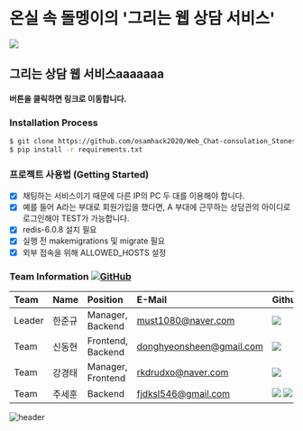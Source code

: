 # 온실 속 돌멩이의 '그리는 웹 상담 서비스'

![](https://capsule-render.vercel.app/api?type=wave&color=auto&height=135&section=header&text=&fontSize=90&fontAlignY=30&)

## 그리는 상담 웹 서비스aaaaaaa

####  버튼을 클릭하면 링크로 이동합니다.

### Installation Process

```bash
$ git clone https://github.com/osamhack2020/Web_Chat-consulation_Stones-in-greenhouse.git
$ pip install -r requirements.txt
```

### 프로젝트 사용법 \(Getting Started\)

* [x] 채팅하는 서비스이기 때문에 다른 IP의 PC 두 대를 이용해야 합니다.
* [x] 예를 들어 A라는 부대로 회원가입을 했다면, A 부대에 근무하는 상담관의 아이디로 로그인해야 TEST가 가능합니다.
* [x] redis-6.0.8 설치 필요
* [x] 실행 전 makemigrations 및 migrate 필요
* [x] 외부 접속을 위해 ALLOWED\_HOSTS 설정 

###  Team Information [![GitHub](https://img.shields.io/github/license/osamhack2020/Web_Chat-consulation_Stones-in-greenhouse)](https://github.com/osamhack2020/Web_Chat-consulation_Stones-in-greenhouse/blob/master/license.md)

| Team | Name | Position | E-Mail | Github |
| :--- | :--- | :--- | :--- | :--- |
| Leader | 한준규 | Manager, Backend | must1080@naver.com |  [![](http://img.shields.io/badge/doongu-655ced?style=social&logo=github)](https://github.com/doongu) |
| Team | 신동현 | Frontend, Backend | donghyeonsheen@gmail.com |  [![](http://img.shields.io/badge/donghyeounsheen-655ced?style=social&logo=github&color=informational)](https://github.com/donghyeounsheen) |
| Team | 강경태 | Manager, Frontend | rkdrudxo@naver.com |  [![](http://img.shields.io/badge/Heuttun-655ced?style=social&logo=github&color=critical)](https://github.com/Heuttun) |
| Team | 주세훈 | Backend | fjdksl546@gmail.com |  [![](http://img.shields.io/badge/fjdksl546-655ced?style=social&logo=github&color=important)](https://github.com/fjdksl546) [![](http://img.shields.io/badge/SAE_HUN-655ced?style=social&logo=github&color=important)](https://github.com/SAE-HUN) |

![header](https://capsule-render.vercel.app/api?type=wave&color=auto&height=135&section=footer&fontSize=90)

